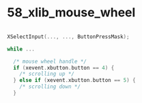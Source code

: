 58_xlib_mouse_wheel
=====================

```c

XSelectInput(..., ..., ButtonPressMask);

while ...

  /* mouse wheel handle */
  if (xevent.xbutton.button == 4) {
    /* scrolling up */
  } else if (xevent.xbutton.button == 5) {
    /* scrolling down */
  }

```
